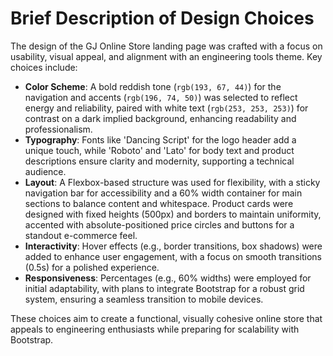 # Brief Description of Design Choices

The design of the GJ Online Store landing page was crafted with a focus on usability, visual appeal, and alignment with an engineering tools theme. Key choices include:

- **Color Scheme**: A bold reddish tone (`rgb(193, 67, 44)`) for the navigation and accents (`rgb(196, 74, 50)`) was selected to reflect energy and reliability, paired with white text (`rgb(253, 253, 253)`) for contrast on a dark implied background, enhancing readability and professionalism.
- **Typography**: Fonts like 'Dancing Script' for the logo header add a unique touch, while 'Roboto' and 'Lato' for body text and product descriptions ensure clarity and modernity, supporting a technical audience.
- **Layout**: A Flexbox-based structure was used for flexibility, with a sticky navigation bar for accessibility and a 60% width container for main sections to balance content and whitespace. Product cards were designed with fixed heights (500px) and borders to maintain uniformity, accented with absolute-positioned price circles and buttons for a standout e-commerce feel.
- **Interactivity**: Hover effects (e.g., border transitions, box shadows) were added to enhance user engagement, with a focus on smooth transitions (0.5s) for a polished experience.
- **Responsiveness**: Percentages (e.g., 60% widths) were employed for initial adaptability, with plans to integrate Bootstrap for a robust grid system, ensuring a seamless transition to mobile devices.

These choices aim to create a functional, visually cohesive online store that appeals to engineering enthusiasts while preparing for scalability with Bootstrap.